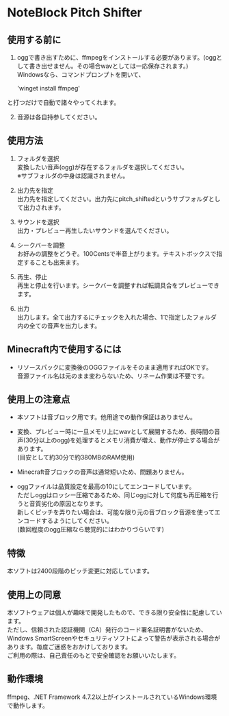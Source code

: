 # NoteBlock Pitch Shifter

## 使用する前に

1. oggで書き出すために、ffmpegをインストールする必要があります。(oggとして書き出せません。その場合wavとしては一応保存されます。)  
   Windowsなら、コマンドプロンプトを開いて、
   
   'winget install ffmpeg'

と打つだけで自動で諸々やってくれます。

2. 音源は各自持参してください。

## 使用方法

1. フォルダを選択  
変換したい音声(ogg)が存在するフォルダを選択してください。  
※サブフォルダの中身は認識されません。

2. 出力先を指定  
出力先を指定してください。出力先にpitch_shiftedというサブフォルダとして出力されます。

3. サウンドを選択  
出力・プレビュー再生したいサウンドを選んでください。

4. シークバーを調整  
お好みの調整をどうぞ。100Centsで半音上がります。テキストボックスで指定することも出来ます。

5. 再生、停止  
再生と停止を行います。シークバーを調整すれば転調具合をプレビューできます。

6. 出力  
出力します。全て出力するにチェックを入れた場合、1で指定したフォルダ内の全ての音声を出力します。

## Minecraft内で使用するには

- リソースパックに変換後のOGGファイルをそのまま適用すればOKです。  
音源ファイル名は元のまま変わらないため、リネーム作業は不要です。

## 使用上の注意点

- 本ソフトは音ブロック用です。他用途での動作保証はありません。

- 変換、プレビュー時に一旦メモリ上にwavとして展開するため、長時間の音声(30分以上のogg)を処理するとメモリ消費が増え、動作が停止する場合があります。  
(目安として約30分で約380MBのRAM使用)

- Minecraft音ブロックの音声は通常短いため、問題ありません。

- oggファイルは品質設定を最高の10にしてエンコードしています。  
ただしoggはロッシー圧縮であるため、同じoggに対して何度も再圧縮を行うと音質劣化の原因となります。  
新しくピッチを弄りたい場合は、可能な限り元の音ブロック音源を使ってエンコードするようにしてください。  
(数回程度のogg圧縮なら聴覚的にはわかりづらいです)

## 特徴

本ソフトは2400段階のピッチ変更に対応しています。

## 使用上の同意

本ソフトウェアは個人が趣味で開発したもので、できる限り安全性に配慮しています。  
ただし、信頼された認証機関（CA）発行のコード署名証明書がないため、Windows SmartScreenやセキュリティソフトによって警告が表示される場合があります。毎度ご迷惑をおかけしております。  
ご利用の際は、自己責任のもとで安全確認をお願いいたします。

## 動作環境

ffmpeg、.NET Framework 4.7.2以上がインストールされているWindows環境で動作します。
